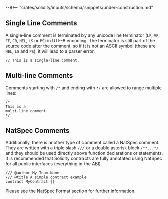 <!-- markdownlint-disable first-line-h1 -->

--8<-- "crates/solidity/inputs/schema/snippets/under-construction.md"

## Single Line Comments

A single-line comment is terminated by any unicode line terminator (`LF`, `VF`, `FF`, `CR`, `NEL`, `LS` or `PS`) in UTF-8 encoding. The terminator is still part of the source code after the comment, so if it is not an ASCII symbol (these are `NEL`, `LS` and `PS`), it will lead to a parser error.

```solidity
// This is a single-line comment.
```

## Multi-line Comments

Comments starting with `/*` and ending with `*/` are allowed to range multiple lines:

```solidity
/*
This is a
multi-line comment.
*/
```

## NatSpec Comments

Additionally, there is another type of comment called a NatSpec comment. They are written with a triple slash `///` or a double asterisk block `/**...*/` and they should be used directly above function declarations or statements. It is recommended that Solidity contracts are fully annotated using NatSpec for all public interfaces (everything in the ABI).

```solidity
/// @author My Team Name
/// @title A simple contract example
contract MyContract {}
```

Please see the [NatSpec Format](../06-nat-spec-format/) section for further information.
